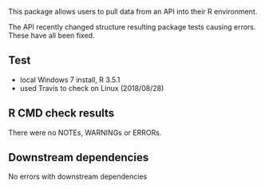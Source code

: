 This package allows users to pull data from an API into their R environment. 

The API recently changed structure resulting package tests causing errors. These have all been fixed.

## Test 

* local Windows 7 install, R 3.5.1
* used Travis to check on Linux (2018/08/28)

## R CMD check results

There were no NOTEs, WARNINGs or ERRORs.

## Downstream dependencies

No errors with downstream dependencies
